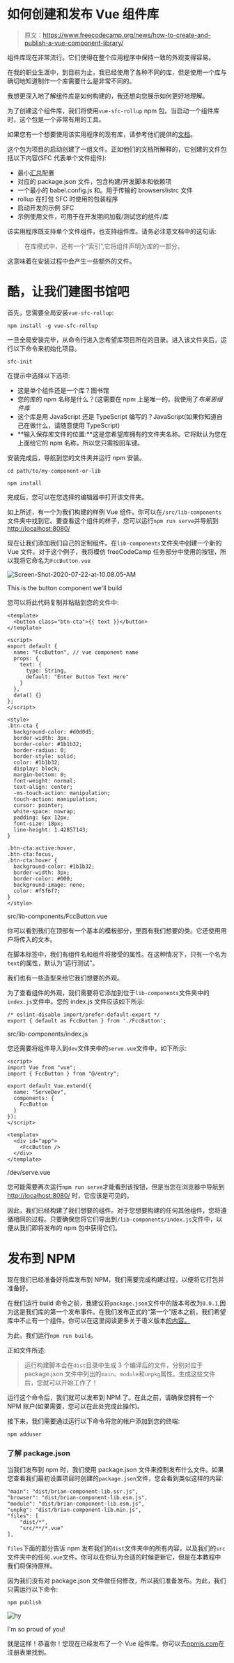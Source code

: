 # 如何创建和发布 Vue 组件库

> 原文：<https://www.freecodecamp.org/news/how-to-create-and-publish-a-vue-component-library/>

组件库现在非常流行。它们使得在整个应用程序中保持一致的外观变得容易。

在我的职业生涯中，到目前为止，我已经使用了各种不同的库，但是使用一个库与确切地知道制作一个库需要什么是非常不同的。

我想更深入地了解组件库是如何构建的，我还想向您展示如何更好地理解。

为了创建这个组件库，我们将使用`vue-sfc-rollup` npm 包。当启动一个组件库时，这个包是一个非常有用的工具。

如果您有一个想要使用该实用程序的现有库，请参考他们提供的[文档](https://www.npmjs.com/package/vue-sfc-rollup)。

这个包为项目的启动创建了一组文件。正如他们的文档所解释的，它创建的文件包括以下内容(SFC 代表单个文件组件):

*   最小[汇总](https://rollupjs.org/)配置
*   对应的 package.json 文件，包含构建/开发脚本和依赖项
*   一个最小的 babel.config.js 和。用于传输的 browserslistrc 文件
*   rollup 在打包 SFC 时使用的包装程序
*   启动开发的示例 SFC
*   示例使用文件，可用于在开发期间加载/测试您的组件/库

该实用程序既支持单个文件组件，也支持组件库。请务必注意文档中的这句话:

> 在库模式中，还有一个“索引”,它将组件声明为库的一部分。

这意味着在安装过程中会产生一些额外的文件。

# 酷，让我们建图书馆吧

首先，您需要全局安装`vue-sfc-rollup`:

`npm install -g vue-sfc-rollup`

一旦全局安装完毕，从命令行进入您希望库项目所在的目录。进入该文件夹后，运行以下命令来初始化项目。

`sfc-init`

在提示中选择以下选项:

*   这是单个组件还是一个库？图书馆
*   您的库的 npm 名称是什么？(这需要在 npm 上是唯一的。我使用了*布莱恩组件库*
*   这个库是用 JavaScript 还是 TypeScript 编写的？JavaScript(如果你知道自己在做什么，请随意使用 TypeScript)
*   **输入保存库文件的位置:**这是您希望库拥有的文件夹名称。它将默认为您在上面给它的 npm 名称，所以您只需按回车键。

安装完成后，导航到您的文件夹并运行 npm 安装。

```
cd path/to/my-component-or-lib

npm install
```

完成后，您可以在您选择的编辑器中打开该文件夹。

如上所述，有一个为我们构建的样例 Vue 组件。你可以在`/src/lib-components`文件夹中找到它。要查看这个组件的样子，您可以运行`npm run serve`并导航到 [http://localhost:8080/](http://localhost:8080/)

现在让我们添加我们自己的定制组件。在`lib-components`文件夹中创建一个新的 Vue 文件。对于这个例子，我将模仿 freeCodeCamp 任务部分中使用的按钮，所以我将它命名为`FccButton.vue`

![Screen-Shot-2020-07-22-at-10.08.05-AM](img/2d9016d25f2e38c02071ab04472882fb.png)

This is the button component we'll build

您可以将此代码复制并粘贴到您的文件中:

```
<template>
  <button class="btn-cta">{{ text }}</button>
</template>

<script>
export default {
  name: "FccButton", // vue component name
  props: {
    text: {
      type: String,
      default: "Enter Button Text Here"
    }
  },
  data() {}
};
</script>

<style>
.btn-cta {
  background-color: #d0d0d5;
  border-width: 3px;
  border-color: #1b1b32;
  border-radius: 0;
  border-style: solid;
  color: #1b1b32;
  display: block;
  margin-bottom: 0;
  font-weight: normal;
  text-align: center;
  -ms-touch-action: manipulation;
  touch-action: manipulation;
  cursor: pointer;
  white-space: nowrap;
  padding: 6px 12px;
  font-size: 18px;
  line-height: 1.42857143;
}

.btn-cta:active:hover,
.btn-cta:focus,
.btn-cta:hover {
  background-color: #1b1b32;
  border-width: 3px;
  border-color: #000;
  background-image: none;
  color: #f5f6f7;
}
</style>
```

src/lib-components/FccButton.vue

你可以看到我们在顶部有一个基本的模板部分，里面有我们想要的类。它还使用用户将传入的文本。

在脚本标签中，我们有组件名和组件将接受的属性。在这种情况下，只有一个名为`text`的属性，默认为“运行测试”。

我们也有一些造型来给它我们想要的外观。

为了查看组件的外观，我们需要将它添加到位于`lib-components`文件夹中的`index.js`文件中。您的 index.js 文件应该如下所示:

```
/* eslint-disable import/prefer-default-export */
export { default as FccButton } from './FccButton';
```

src/lib-components/index.js

您还需要将组件导入到`dev`文件夹中的`serve.vue`文件中，如下所示:

```
<script>
import Vue from "vue";
import { FccButton } from "@/entry";

export default Vue.extend({
  name: "ServeDev",
  components: {
    FccButton
  }
});
</script>

<template>
  <div id="app">
    <FccButton />
  </div>
</template> 
```

/dev/serve.vue

您可能需要再次运行`npm run serve`才能看到该按钮，但是当您在浏览器中导航到 [http://localhost:8080/](http://localhost:8080/) 时，它应该是可见的。

因此，我们已经构建了我们想要的组件。对于您想要构建的任何其他组件，您将遵循相同的过程。只要确保您将它们导出到`/lib-components/index.js`文件中，以便从我们即将发布的 npm 包中获得它们。

# 发布到 NPM

现在我们已经准备好将库发布到 NPM，我们需要完成构建过程，以便将它打包并准备好。

在我们运行 build 命令之前，我建议将`package.json`文件中的版本号改为`0.0.1`,因为这是我们库的第一个发布事件。在我们发布正式的“第一个”版本之前，我们希望库中不止有一个组件。你可以在这里阅读更多关于语义版本[的内容。](https://docs.npmjs.com/about-semantic-versioning)

为此，我们运行`npm run build`。

正如文件所述:

> 运行构建脚本会在`dist`目录中生成 3 个编译后的文件，分别对应于 package.json 文件中列出的`main`、`module`和`unpkg`属性。生成这些文件后，您就可以开始工作了！

运行这个命令后，我们就可以发布到 NPM 了。在此之前，请确保您拥有一个 NPM 账户(如果需要，您可以在此处完成此操作)。

接下来，我们需要通过运行以下命令将您的帐户添加到您的终端:

`npm adduser`

### 了解 package.json

当我们发布到 npm 时，我们使用 package.json 文件来控制发布什么文件。如果您查看我们最初设置项目时创建的`package.json`文件，您会看到类似这样的内容:

```
"main": "dist/brian-component-lib.ssr.js",
"browser": "dist/brian-component-lib.esm.js",
"module": "dist/brian-component-lib.esm.js",
"unpkg": "dist/brian-component-lib.min.js",
"files": [
    "dist/*",
    "src/**/*.vue"
],
```

`files`下面的部分告诉 npm 发布我们的`dist`文件夹中的所有内容，以及我们的`src`文件夹中的任何`.vue`文件。你可以在你认为合适的时候更新它，但是在本教程中我们将保持原样。

因为我们没有对 package.json 文件做任何修改，所以我们准备发布。为此，我们只需运行以下命令:

`npm publish`

![hy](img/1dd48f2d8deb2d4a199bc7bd2ff18b28.png)

I'm so proud of you!

就是这样！恭喜你！您现在已经发布了一个 Vue 组件库。你可以去[npmjs.com](https://www.npmjs.com/)在注册表里找到。